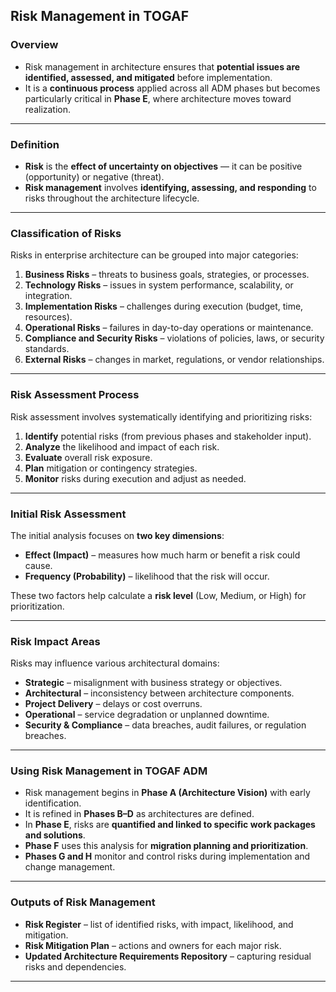 
## **Risk Management in TOGAF**

### **Overview**

* Risk management in architecture ensures that **potential issues are identified, assessed, and mitigated** before implementation.
* It is a **continuous process** applied across all ADM phases but becomes particularly critical in **Phase E**, where architecture moves toward realization.

---

### **Definition**

* **Risk** is the **effect of uncertainty on objectives** — it can be positive (opportunity) or negative (threat).
* **Risk management** involves **identifying, assessing, and responding** to risks throughout the architecture lifecycle.

---

### **Classification of Risks**

Risks in enterprise architecture can be grouped into major categories:

1. **Business Risks** – threats to business goals, strategies, or processes.
2. **Technology Risks** – issues in system performance, scalability, or integration.
3. **Implementation Risks** – challenges during execution (budget, time, resources).
4. **Operational Risks** – failures in day-to-day operations or maintenance.
5. **Compliance and Security Risks** – violations of policies, laws, or security standards.
6. **External Risks** – changes in market, regulations, or vendor relationships.

---

### **Risk Assessment Process**

Risk assessment involves systematically identifying and prioritizing risks:

1. **Identify** potential risks (from previous phases and stakeholder input).
2. **Analyze** the likelihood and impact of each risk.
3. **Evaluate** overall risk exposure.
4. **Plan** mitigation or contingency strategies.
5. **Monitor** risks during execution and adjust as needed.

---

### **Initial Risk Assessment**

The initial analysis focuses on **two key dimensions**:

* **Effect (Impact)** – measures how much harm or benefit a risk could cause.
* **Frequency (Probability)** – likelihood that the risk will occur.

These two factors help calculate a **risk level** (Low, Medium, or High) for prioritization.

---

### **Risk Impact Areas**

Risks may influence various architectural domains:

* **Strategic** – misalignment with business strategy or objectives.
* **Architectural** – inconsistency between architecture components.
* **Project Delivery** – delays or cost overruns.
* **Operational** – service degradation or unplanned downtime.
* **Security & Compliance** – data breaches, audit failures, or regulation breaches.

---

### **Using Risk Management in TOGAF ADM**

* Risk management begins in **Phase A (Architecture Vision)** with early identification.
* It is refined in **Phases B–D** as architectures are defined.
* In **Phase E**, risks are **quantified and linked to specific work packages and solutions**.
* **Phase F** uses this analysis for **migration planning and prioritization**.
* **Phases G and H** monitor and control risks during implementation and change management.

---

### **Outputs of Risk Management**

* **Risk Register** – list of identified risks, with impact, likelihood, and mitigation.
* **Risk Mitigation Plan** – actions and owners for each major risk.
* **Updated Architecture Requirements Repository** – capturing residual risks and dependencies.

---


